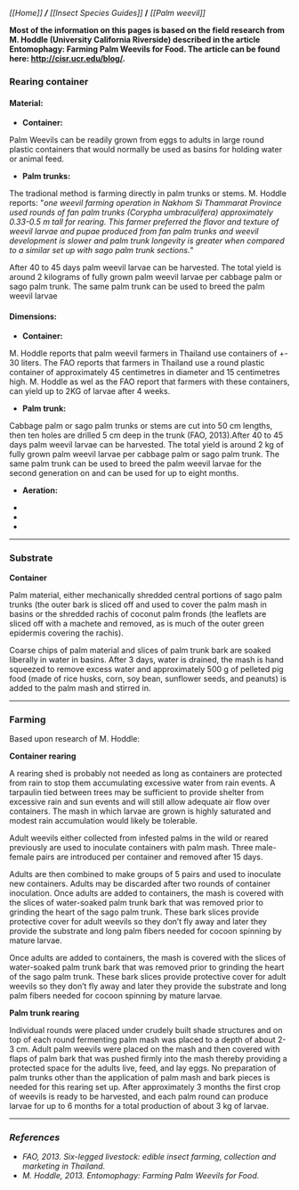 _[[Home]] **/** [[Insect Species Guides]]_ **/** _[[Palm weevil]]_

**Most of the information on this pages is based on the field research from M. Hoddle (University California Riverside) described in the article Entomophagy: Farming Palm Weevils for Food. The article can be found here: http://cisr.ucr.edu/blog/.**

### Rearing container

#### **Material**:

* **Container:**

Palm Weevils can be readily grown from eggs to adults in large round plastic containers that would normally be used as basins for holding water or animal feed.


* **Palm trunks:**

The tradional method is farming directly in palm trunks or stems. M. Hoddle reports: "_one weevil farming operation in Nakhom Si Thammarat Province used rounds of fan palm trunks (Corypha umbraculifera) approximately 0.33-0.5 m tall for rearing. This farmer preferred the flavor and texture of weevil larvae and pupae produced from fan palm trunks and weevil development is slower and palm trunk longevity is greater when compared to a similar set up with sago palm trunk sections._"


After 40 to 45 
days palm weevil larvae can be 
harvested. The total yield is around 2 
kilograms of fully grown palm weevil 
larvae per cabbage palm or sago palm 
trunk. The same palm trunk can be 
used to breed the palm weevil larvae 




#### Dimensions: 

* **Container:**

M. Hoddle reports that palm weevil farmers in Thailand use containers of +- 30 liters. The FAO reports that farmers in Thailand use a round plastic container of approximately 45 centimetres in diameter and 15 centimetres high. M. Hoddle as wel as the FAO report that farmers with these containers, can yield up to 2KG of larvae after 4 weeks.

* **Palm trunk:**

Cabbage palm or sago palm trunks or stems are cut into 50 cm lengths, then ten holes are drilled 5 cm deep in the trunk (FAO, 2013).After 40 to 45 days palm weevil larvae can be harvested. The total yield is around 2 kg of fully grown palm weevil larvae per cabbage palm or sago palm trunk. The same palm trunk can be used to breed the palm weevil larvae for the second generation on and can be used for up to eight months.

* **Aeration:**

-
-
-

***

### **Substrate**

**Container**

Palm material, either mechanically shredded central portions of sago palm trunks (the outer bark is sliced off and used to cover the palm mash in basins or the shredded rachis of coconut palm fronds (the leaflets are sliced off with a machete and removed, as is much of the outer green epidermis covering the rachis).

Coarse chips of palm material and slices of palm trunk bark are soaked liberally in water in basins. After 3 days, water is drained, the mash is hand squeezed to remove excess water and approximately 500 g of pelleted pig food (made of rice husks, corn, soy bean, sunflower seeds, and peanuts) is added to the palm mash and stirred in.


***

### **Farming**

Based upon research of M. Hoddle:

**Container rearing**

A rearing shed is probably not needed as long as containers are protected from rain to stop them accumulating excessive water from rain events. A tarpaulin tied between trees may be sufficient to provide shelter from excessive rain and sun events and will still allow adequate air flow over containers. The mash in which larvae are grown is highly saturated and modest rain accumulation would likely be tolerable.

Adult weevils either collected from infested palms in the wild or reared previously are used to inoculate containers with palm mash. Three male-female pairs are introduced per container and removed after 15 days. 

Adults are then combined to make groups of 5 pairs and used to inoculate new containers. Adults may be discarded after two rounds of container inoculation. Once adults are added to containers, the mash is covered with the slices of water-soaked palm trunk bark that was removed prior to grinding the heart of the sago palm trunk. These bark slices provide protective cover for adult weevils so they don’t fly away and later they provide the substrate and long palm fibers needed for cocoon spinning by mature larvae.

Once adults are added to containers, the mash is covered with the slices of water-soaked palm trunk bark that was removed prior to grinding the heart of the sago palm trunk. These bark slices provide protective cover for adult weevils so they don’t fly away and later they provide the substrate and long palm fibers needed for cocoon spinning by mature larvae.

**Palm trunk rearing**

Individual rounds were placed under crudely built shade structures and on top of each round fermenting palm mash was placed to a depth of about 2-3 cm. Adult palm weevils were placed on the mash and then covered with flaps of palm bark that was pushed firmly into the mash thereby providing a protected space for the adults live, feed, and lay eggs. No preparation of palm trunks other than the application of palm mash and bark pieces is needed for this rearing set up. After approximately 3 months the first crop of weevils is ready to be harvested, and each palm round can produce larvae for up to 6 months for a total production of about 3 kg of larvae. 


***


### *References*
 


* _FAO, 2013. Six-legged livestock: edible insect farming, collection and marketing in Thailand._
* _M. Hoddle, 2013. Entomophagy: Farming Palm Weevils for Food._